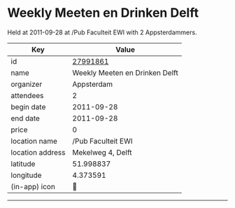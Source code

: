 # Weekly Meeten en Drinken Delft
Held at 2011-09-28 at /Pub Faculteit EWI with 2 Appsterdammers.
        
|Key|Value
|---|---|
|id|[27991861](https://www.meetup.com/appsterdam/events/27991861/)|
|name|Weekly Meeten en Drinken Delft|
|organizer|Appsterdam|
|attendees|2|
|begin date|2011-09-28|
|end date|2011-09-28|
|price|0|
|location name|/Pub Faculteit EWI|
|location address|Mekelweg 4, Delft|
|latitude|51.998837|
|longitude|4.373591|
|(in-app) icon|🍺|

---


